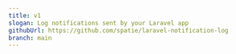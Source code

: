 ```yaml
---
title: v1
slogan: Log notifications sent by your Laravel app
githubUrl: https://github.com/spatie/laravel-notification-log
branch: main
---
```


